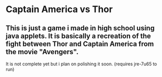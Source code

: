 # Captain America vs Thor
This is just a game i made in high school using java applets.
It is basically a recreation of the fight between Thor and Captain America from the movie "Avengers".
---
It is not complete yet but i plan on polishing it soon.
(requires jre-7u65 to run)
